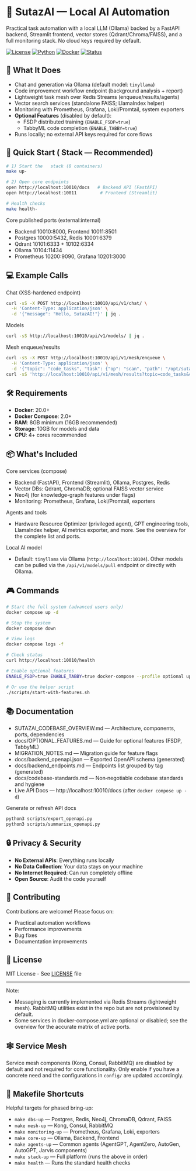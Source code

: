 # 🚀 SutazAI — Local AI Automation

Practical task automation with a local LLM (Ollama) backed by a FastAPI backend, Streamlit frontend, vector stores (Qdrant/Chroma/FAISS), and a full monitoring stack. No cloud keys required by default.

[![License](https://img.shields.io/badge/license-MIT-blue.svg)](LICENSE)
[![Python](https://img.shields.io/badge/python-3.11+-blue.svg)](https://www.python.org)
[![Docker](https://img.shields.io/badge/docker-20.0+-blue.svg)](https://www.docker.com)
[![Status](https://img.shields.io/badge/status-development-yellow.svg)](https://github.com)

## 🎯 What It Does

- Chat and generation via Ollama (default model: `tinyllama`)
- Code improvement workflow endpoint (background analysis + report)
- Lightweight task mesh over Redis Streams (enqueue/results/agents)
- Vector search services (standalone FAISS; LlamaIndex helper)
- Monitoring with Prometheus, Grafana, Loki/Promtail, system exporters
- **Optional Features** (disabled by default):
  - FSDP distributed training (`ENABLE_FSDP=true`)
  - TabbyML code completion (`ENABLE_TABBY=true`)
- Runs locally; no external API keys required for core flows

## 🚀 Quick Start (  Stack — Recommended)

```bash
# 1) Start the   stack (8 containers)
make up- 

# 2) Open core endpoints
open http://localhost:10010/docs   # Backend API (FastAPI)
open http://localhost:10011         # Frontend (Streamlit)

# Health checks
make health- 
```

Core published ports (external:internal)
- Backend 10010:8000, Frontend 10011:8501
- Postgres 10000:5432, Redis 10001:6379
- Qdrant 10101:6333 + 10102:6334
- Ollama 10104:11434
- Prometheus 10200:9090, Grafana 10201:3000

## 💻 Example Calls

Chat (XSS-hardened endpoint)
```bash
curl -sS -X POST http://localhost:10010/api/v1/chat/ \
  -H 'Content-Type: application/json' \
  -d '{"message": "Hello, SutazAI!"}' | jq .
```

Models
```bash
curl -sS http://localhost:10010/api/v1/models/ | jq .
```

Mesh enqueue/results
```bash
curl -sS -X POST http://localhost:10010/api/v1/mesh/enqueue \
  -H 'Content-Type: application/json' \
  -d '{"topic": "code_tasks", "task": {"op": "scan", "path": "/opt/sutazaiapp"}}'
curl -sS 'http://localhost:10010/api/v1/mesh/results?topic=code_tasks&count=5' | jq .
```

## 🛠️ Requirements

- **Docker**: 20.0+ 
- **Docker Compose**: 2.0+
- **RAM**: 8GB minimum (16GB recommended)
- **Storage**: 10GB for models and data
- **CPU**: 4+ cores recommended

## 📦 What's Included

Core services (compose)
- Backend (FastAPI), Frontend (Streamlit), Ollama, Postgres, Redis
- Vector DBs: Qdrant, ChromaDB; optional FAISS vector service
- Neo4j (for knowledge-graph features under flags)
- Monitoring: Prometheus, Grafana, Loki/Promtail, exporters

Agents and tools
- Hardware Resource Optimizer (privileged agent), GPT engineering tools, LlamaIndex helper, AI metrics exporter, and more. See the overview for the complete list and ports.

Local AI model
- Default: `tinyllama` via Ollama (`http://localhost:10104`). Other models can be pulled via the `/api/v1/models/pull` endpoint or directly with Ollama.

## 🎮 Commands

```bash
# Start the full system (advanced users only)
docker compose up -d

# Stop the system
docker compose down

# View logs
docker compose logs -f

# Check status
curl http://localhost:10010/health

# Enable optional features
ENABLE_FSDP=true ENABLE_TABBY=true docker-compose --profile optional up -d

# Or use the helper script
./scripts/start-with-features.sh
```

## 📚 Documentation

- SUTAZAI_CODEBASE_OVERVIEW.md — Architecture, components, ports, dependencies
- docs/OPTIONAL_FEATURES.md — Guide for optional features (FSDP, TabbyML)
- MIGRATION_NOTES.md — Migration guide for feature flags
- docs/backend_openapi.json — Exported OpenAPI schema (generated)
- docs/backend_endpoints.md — Endpoints list grouped by tag (generated)
- docs/codebase-standards.md — Non‑negotiable codebase standards and hygiene
- Live API Docs — http://localhost:10010/docs (after `docker compose up -d`)

Generate or refresh API docs
```bash
python3 scripts/export_openapi.py
python3 scripts/summarize_openapi.py
```

## 🔒 Privacy & Security

- **No External APIs**: Everything runs locally
- **No Data Collection**: Your data stays on your machine
- **No Internet Required**: Can run completely offline
- **Open Source**: Audit the code yourself

## 🤝 Contributing

Contributions are welcome! Please focus on:
- Practical automation workflows
- Performance improvements
- Bug fixes
- Documentation improvements

## 📝 License

MIT License - See [LICENSE](LICENSE) file

---

Note:
- Messaging is currently implemented via Redis Streams (lightweight mesh). RabbitMQ utilities exist in the repo but are not provisioned by default.
- Some services in docker-compose.yml are optional or disabled; see the overview for the accurate matrix of active ports.

## 🕸 Service Mesh

Service mesh components (Kong, Consul, RabbitMQ) are disabled by default and not required for core functionality. Only enable if you have a concrete need and the configurations in `config/` are updated accordingly.

## 🧰 Makefile Shortcuts

Helpful targets for phased bring-up:
- `make dbs-up` — Postgres, Redis, Neo4j, ChromaDB, Qdrant, FAISS
- `make mesh-up` — Kong, Consul, RabbitMQ
- `make monitoring-up` — Prometheus, Grafana, Loki, exporters
- `make core-up` — Ollama, Backend, Frontend
- `make agents-up` — Common agents (AgentGPT, AgentZero, AutoGen, AutoGPT, Jarvis components)
- `make stack-up` — Full platform (runs the above in order)
- `make health` — Runs the standard health checks
